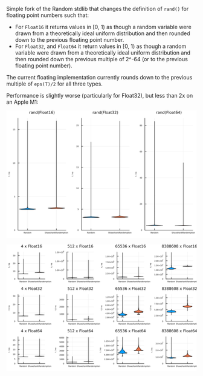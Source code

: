 Simple fork of the Random stdlib that changes the definition of `rand()` for floating point numbers such that:

* For `Float16` it returns values in [0, 1) as though a random variable were drawn from a theoretically ideal uniform distribution and then rounded down to the previous floating point number.
* For `Float32`, and `Float64` it return values in [0, 1) as though a random variable were drawn from a theoretically ideal uniform distribution and then rounded down the previous multiple of 2^-64 (or to the previous floating point number).

The current floating implementation currently rounds down to the previous multiple of `eps(T)/2` for all three types.

Performance is slightly worse (particularly for Float32), but less than 2x on an Apple M1:

![violin graphs comparing performance](scalar.svg "Scalar Performance")

![grid of violin graphs](array.svg "Array filling performance with rand!")
